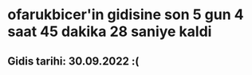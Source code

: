 # ofarukbicer'in gidisine son 5 gun 4 saat 45 dakika 28 saniye kaldi

## Gidis tarihi: 30.09.2022 :(